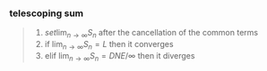 ### telescoping sum
>1. $set \lim_{n \to \infty} S_n$ after the cancellation of the common terms 
>2. if $\lim_{n \to \infty} S_n=L$ then it converges
>3. elif $\lim_{n \to \infty} S_n=DNE/\infty$ then it diverges
